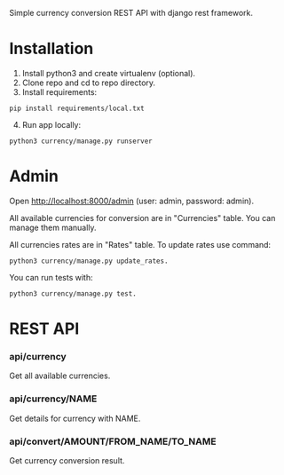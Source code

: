Simple currency conversion REST API with django rest framework.

# Installation

1. Install python3 and create virtualenv (optional).
2. Clone repo and cd to repo directory.
3. Install requirements:
```
pip install requirements/local.txt
```
4. Run app locally:
```
python3 currency/manage.py runserver
```

# Admin

Open [http://localhost:8000/admin](http://localhost:8000/admin) (user: admin, password: admin).

All available currencies for conversion are in "Currencies" table. You can manage them manually.

All currencies rates are in "Rates" table. To update rates use command:
```
python3 currency/manage.py update_rates.
```
You can run tests with:
```
python3 currency/manage.py test.
```

# REST API

### api/currency 
  Get all available currencies.
  
### api/currency/NAME
  Get details for currency with NAME.
  
### api/convert/AMOUNT/FROM_NAME/TO_NAME
  Get currency conversion result.
